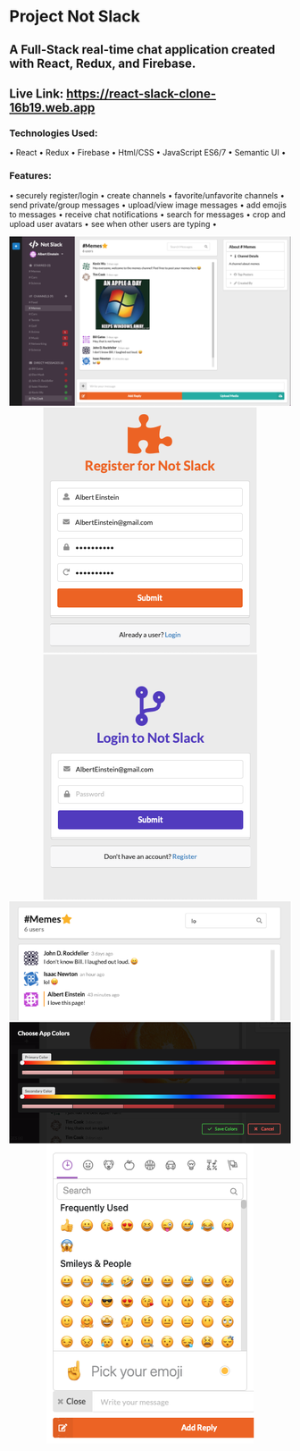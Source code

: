 # Project Not Slack
## A Full-Stack real-time chat application created with React, Redux, and Firebase.

## Live Link: https://react-slack-clone-16b19.web.app
### Technologies Used: 
  • React • Redux • Firebase • Html/CSS  • JavaScript ES6/7  • Semantic UI •

### Features: 
• securely register/login • create channels • favorite/unfavorite channels • send private/group messages • upload/view image messages • add emojis to messages • receive chat notifications • search for messages • crop and upload user avatars • see when other users are typing •
<p align="center">
  <img src="images/slack2.png" />
  <img src="images/register-sss.png" />
  <img src="images/login-sss.png" />
  <img src="images/appfilter.png" />
  <img src="images/appcolors.png" />
  <img src="images/appemoji.png" />
</p>
